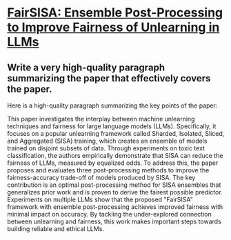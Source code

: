 # [FairSISA: Ensemble Post-Processing to Improve Fairness of Unlearning in   LLMs](https://arxiv.org/abs/2312.07420)

## Write a very high-quality paragraph summarizing the paper that effectively covers the paper.

 Here is a high-quality paragraph summarizing the key points of the paper:

This paper investigates the interplay between machine unlearning techniques and fairness for large language models (LLMs). Specifically, it focuses on a popular unlearning framework called Sharded, Isolated, Sliced, and Aggregated (SISA) training, which creates an ensemble of models trained on disjoint subsets of data. Through experiments on toxic text classification, the authors empirically demonstrate that SISA can reduce the fairness of LLMs, measured by equalized odds. To address this, the paper proposes and evaluates three post-processing methods to improve the fairness-accuracy trade-off of models produced by SISA. The key contribution is an optimal post-processing method for SISA ensembles that generalizes prior work and is proven to derive the fairest possible predictor. Experiments on multiple LLMs show that the proposed "FairSISA" framework with ensemble post-processing achieves improved fairness with minimal impact on accuracy. By tackling the under-explored connection between unlearning and fairness, this work makes important steps towards building reliable and ethical LLMs.

